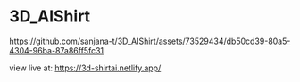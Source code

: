# 3D_AIShirt



https://github.com/sanjana-t/3D_AIShirt/assets/73529434/db50cd39-80a5-4304-96ba-87a86ff5fc31

view live at: https://3d-shirtai.netlify.app/


